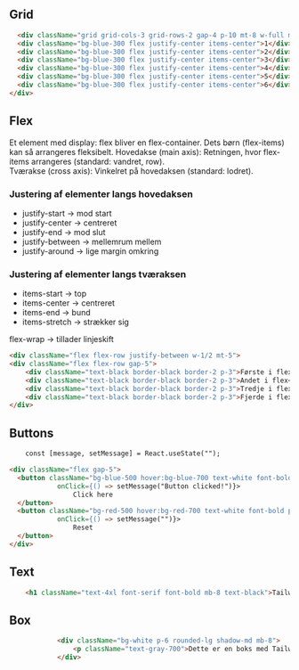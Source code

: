 ## Grid
```html
  <div className="grid grid-cols-3 grid-rows-2 gap-4 p-10 mt-8 w-full max-w-md">
  <div className="bg-blue-300 flex justify-center items-center">1</div>
  <div className="bg-blue-300 flex justify-center items-center">2</div>
  <div className="bg-blue-300 flex justify-center items-center">3</div>
  <div className="bg-blue-300 flex justify-center items-center">4</div>
  <div className="bg-blue-300 flex justify-center items-center">5</div>
  <div className="bg-blue-300 flex justify-center items-center">6</div>
</div>
```

## Flex
Et element med display: flex bliver en flex-container. Dets børn (flex-items) kan så arrangeres fleksibelt. 
Hovedakse (main axis): Retningen, hvor flex-items arrangeres (standard: vandret, row).   
Tværakse (cross axis): Vinkelret på hovedaksen (standard: lodret).

### Justering af elementer langs hovedaksen
- justify-start → mod start
- justify-center → centreret
- justify-end → mod slut
- justify-between → mellemrum mellem
- justify-around → lige margin omkring

### Justering af elementer langs tværaksen
- items-start → top
- items-center → centreret
- items-end → bund
- items-stretch → strækker sig

flex-wrap → tillader linjeskift

```html
<div className="flex flex-row justify-between w-1/2 mt-5">
<div className="flex flex-row gap-5">
    <div className="text-black border-black border-2 p-3">Første i flex</div>
    <div className="text-black border-black border-2 p-3">Andet i flex</div>
    <div className="text-black border-black border-2 p-3">Tredje i flex</div></div>
    <div className="text-black border-black border-2 p-3">Fjerde i flex</div>
</div>
```

## Buttons

```html
    const [message, setMessage] = React.useState("");

<div className="flex gap-5">
  <button className="bg-blue-500 hover:bg-blue-700 text-white font-bold py-2 px-4 rounded shadow-md"
            onClick={() => setMessage("Button clicked!")}>
                Click here
  </button>
  <button className="bg-red-500 hover:bg-red-700 text-white font-bold py-2 px-4 rounded shadow-md"
            onClick={() => setMessage("")}>
                Reset
  </button>
</div>
```

## Text
```html
    <h1 className="text-4xl font-serif font-bold mb-8 text-black">Tailwind cheatsheet</h1>
```

## Box
```html
            <div className="bg-white p-6 rounded-lg shadow-md mb-8">
                <p className="text-gray-700">Dette er en boks med Tailwind CSS styling.</p>
            </div>
```

